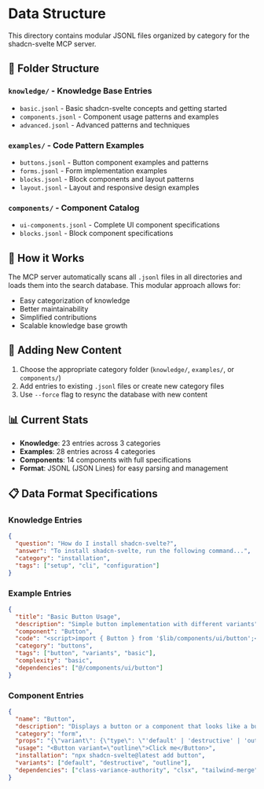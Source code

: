 # Data Structure

This directory contains modular JSONL files organized by category for the shadcn-svelte MCP server.

## 📁 Folder Structure

### `knowledge/` - Knowledge Base Entries
- `basic.jsonl` - Basic shadcn-svelte concepts and getting started
- `components.jsonl` - Component usage patterns and examples
- `advanced.jsonl` - Advanced patterns and techniques

### `examples/` - Code Pattern Examples
- `buttons.jsonl` - Button component examples and patterns
- `forms.jsonl` - Form implementation examples
- `blocks.jsonl` - Block components and layout patterns
- `layout.jsonl` - Layout and responsive design examples

### `components/` - Component Catalog
- `ui-components.jsonl` - Complete UI component specifications
- `blocks.jsonl` - Block component specifications

## 🔄 How it Works

The MCP server automatically scans all `.jsonl` files in all directories and loads them into the search database. This modular approach allows for:

- Easy categorization of knowledge
- Better maintainability
- Simplified contributions
- Scalable knowledge base growth

## 📝 Adding New Content

1. Choose the appropriate category folder (`knowledge/`, `examples/`, or `components/`)
2. Add entries to existing `.jsonl` files or create new category files
3. Use `--force` flag to resync the database with new content

## 📊 Current Stats

- **Knowledge**: 23 entries across 3 categories
- **Examples**: 28 entries across 4 categories
- **Components**: 14 components with full specifications
- **Format**: JSONL (JSON Lines) for easy parsing and management

## 📋 Data Format Specifications

### Knowledge Entries
```json
{
  "question": "How do I install shadcn-svelte?",
  "answer": "To install shadcn-svelte, run the following command...",
  "category": "installation",
  "tags": ["setup", "cli", "configuration"]
}
```

### Example Entries
```json
{
  "title": "Basic Button Usage",
  "description": "Simple button implementation with different variants",
  "component": "Button",
  "code": "<script>import { Button } from '$lib/components/ui/button';</script>",
  "category": "buttons",
  "tags": ["button", "variants", "basic"],
  "complexity": "basic",
  "dependencies": ["@/components/ui/button"]
}
```

### Component Entries
```json
{
  "name": "Button",
  "description": "Displays a button or a component that looks like a button",
  "category": "form",
  "props": "{\"variant\": {\"type\": \"'default' | 'destructive' | 'outline'\", \"default\": \"'default'\"}}",
  "usage": "<Button variant=\"outline\">Click me</Button>",
  "installation": "npx shadcn-svelte@latest add button",
  "variants": ["default", "destructive", "outline"],
  "dependencies": ["class-variance-authority", "clsx", "tailwind-merge"]
}
```